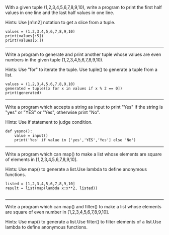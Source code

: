 With a given tuple (1,2,3,4,5,6,7,8,9,10), write a program to print the first half values in one line and the last half values in one line.

Hints:
Use [n1:n2] notation to get a slice from a tuple.

```
values = (1,2,3,4,5,6,7,8,9,10)
print(values[:5])
print(values[5:])
```
---

Write a program to generate and print another tuple whose values are even numbers in the given tuple (1,2,3,4,5,6,7,8,9,10).

Hints:
Use "for" to iterate the tuple. Use tuple() to generate a tuple from a list.

```
values = (1,2,3,4,5,6,7,8,9,10)
generated = tuple([x for x in values if x % 2 == 0])
print(generated)

```

---

Write a program which accepts a string as input to print "Yes" if the string is "yes" or "YES" or "Yes", otherwise print "No".

Hints:
Use if statement to judge condition.

```
def yesno():
    value = input()
    print('Yes' if value in ['yes','YES','Yes'] else 'No')
```

---

Write a program which can map() to make a list whose elements are square of elements in [1,2,3,4,5,6,7,8,9,10].

Hints:
Use map() to generate a list.Use lambda to define anonymous functions.

```
listed = [1,2,3,4,5,6,7,8,9,10]
result = list(map(lambda x:x**2, listed))
    
```

---

Write a program which can map() and filter() to make a list whose elements are square of even number in [1,2,3,4,5,6,7,8,9,10].

Hints:
Use map() to generate a list.Use filter() to filter elements of a list.Use lambda to define anonymous functions.


